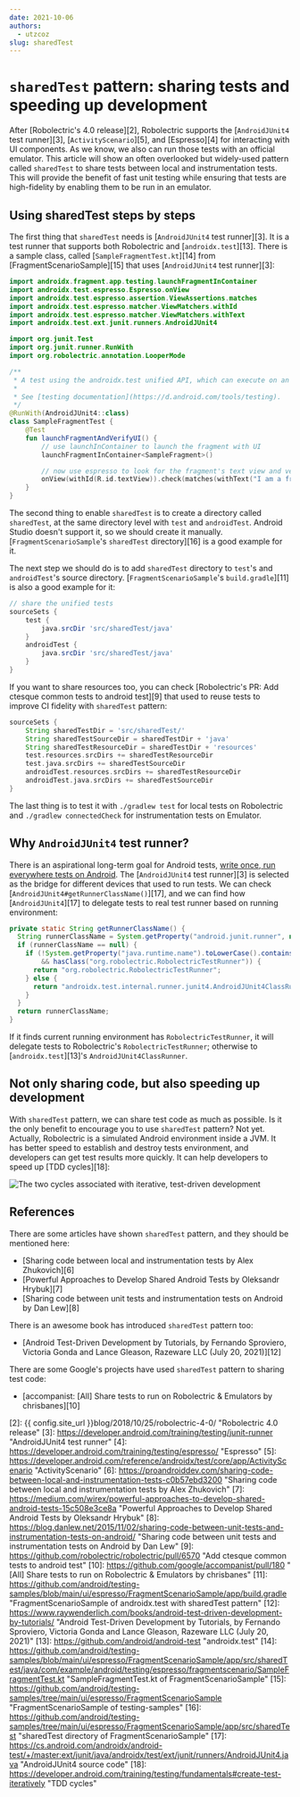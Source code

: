```yaml
---
date: 2021-10-06
authors:
  - utzcoz
slug: sharedTest
---
```


# `sharedTest` pattern: sharing tests and speeding up development

<!-- markdownlint-disable MD052 -->

After [Robolectric's 4.0 release][2], Robolectric supports the [`AndroidJUnit4` test runner][3],
[`ActivityScenario`][5], and [Espresso][4] for interacting with UI components. As we know, we also
can run those tests with an official emulator. This article will show an often overlooked but
widely-used pattern called `sharedTest` to share tests between local and instrumentation tests. This
will provide the benefit of fast unit testing while ensuring that tests are high-fidelity by
enabling them to be run in an emulator.

## Using sharedTest steps by steps

The first thing that `sharedTest` needs is [`AndroidJUnit4` test runner][3]. It is a test runner
that supports both Robolectric and [`androidx.test`][13]. There is a sample class, called
[`SampleFragmentTest.kt`][14] from [FragmentScenarioSample][15] that uses
[`AndroidJUnit4` test runner][3]:

```kotlin
import androidx.fragment.app.testing.launchFragmentInContainer
import androidx.test.espresso.Espresso.onView
import androidx.test.espresso.assertion.ViewAssertions.matches
import androidx.test.espresso.matcher.ViewMatchers.withId
import androidx.test.espresso.matcher.ViewMatchers.withText
import androidx.test.ext.junit.runners.AndroidJUnit4

import org.junit.Test
import org.junit.runner.RunWith
import org.robolectric.annotation.LooperMode

/**
 * A test using the androidx.test unified API, which can execute on an Android device or locally using Robolectric.
 *
 * See [testing documentation](https://d.android.com/tools/testing).
 */
@RunWith(AndroidJUnit4::class)
class SampleFragmentTest {
    @Test
    fun launchFragmentAndVerifyUI() {
        // use launchInContainer to launch the fragment with UI
        launchFragmentInContainer<SampleFragment>()

        // now use espresso to look for the fragment's text view and verify it is displayed
        onView(withId(R.id.textView)).check(matches(withText("I am a fragment")));
    }
}
```

The second thing to enable `sharedTest` is to create a directory called `sharedTest`, at the same
directory level with `test` and `androidTest`. Android Studio doesn't support it, so we should
create it manually. [`FragmentScenarioSample`'s `sharedTest` directory][16] is a good example for
it.

The next step we should do is to add `sharedTest` directory to `test`'s and `androidTest`'s source
directory. [`FragmentScenarioSample`'s `build.gradle`][11] is also a good example for it:

```groovy
// share the unified tests
sourceSets {
    test {
        java.srcDir 'src/sharedTest/java'
    }
    androidTest {
        java.srcDir 'src/sharedTest/java'
    }
}
```

If you want to share resources too, you can check
[Robolectric's PR: Add ctesque common tests to android test][9] that used to reuse tests to improve
CI fidelity with `sharedTest` pattern:

```groovy
sourceSets {
    String sharedTestDir = 'src/sharedTest/'
    String sharedTestSourceDir = sharedTestDir + 'java'
    String sharedTestResourceDir = sharedTestDir + 'resources'
    test.resources.srcDirs += sharedTestResourceDir
    test.java.srcDirs += sharedTestSourceDir
    androidTest.resources.srcDirs += sharedTestResourceDir
    androidTest.java.srcDirs += sharedTestSourceDir
}
```

The last thing is to test it with `./gradlew test` for local tests on Robolectric and
`./gradlew connectedCheck` for instrumentation tests on Emulator.

## Why `AndroidJUnit4` test runner?

There is an aspirational long-term goal for Android tests,
[write once, run everywhere tests on Android][1]. The [`AndroidJUnit4` test runner][3] is selected
as the bridge for different devices that used to run tests. We can check
[`AndroidJUnit4#getRunnerClassName()`][17], and we can find how [`AndroidJUnit4`][17] to delegate
tests to real test runner based on running environment:

```java
private static String getRunnerClassName() {
  String runnerClassName = System.getProperty("android.junit.runner", null);
  if (runnerClassName == null) {
    if (!System.getProperty("java.runtime.name").toLowerCase().contains("android")
        && hasClass("org.robolectric.RobolectricTestRunner")) {
      return "org.robolectric.RobolectricTestRunner";
    } else {
      return "androidx.test.internal.runner.junit4.AndroidJUnit4ClassRunner";
    }
  }
  return runnerClassName;
}
```

If it finds current running environment has `RobolectricTestRunner`, it will delegate tests to
Robolectric's `RobolectricTestRunner`; otherwise to [`androidx.test`][13]'s
`AndroidJUnit4ClassRunner`.

## Not only sharing code, but also speeding up development

With `sharedTest` pattern, we can share test code as much as possible. Is it the only benefit to
encourage you to use `sharedTest` pattern? Not yet. Actually, Robolectric is a simulated Android
environment inside a JVM. It has better speed to establish and destroy tests environment, and
developers can get test results more quickly. It can help developers to speed up [TDD cycles][18]:

![The two cycles associated with iterative, test-driven development](https://developer.android.com/images/training/testing/testing-workflow.png)

## References

There are some articles have shown `sharedTest` pattern, and they should be mentioned here:

- [Sharing code between local and instrumentation tests by Alex Zhukovich][6]
- [Powerful Approaches to Develop Shared Android Tests by Oleksandr Hrybuk][7]
- [Sharing code between unit tests and instrumentation tests on Android by Dan Lew][8]

There is an awesome book has introduced `sharedTest` pattern too:

- [Android Test-Driven Development by Tutorials, by Fernando Sproviero, Victoria Gonda and Lance Gleason, Razeware LLC (July 20, 2021)][12]

There are some Google's projects have used `sharedTest` pattern to sharing test code:

- [accompanist: [All] Share tests to run on Robolectric & Emulators by chrisbanes][10]

<!-- markdownlint-disable MD013 -->
[1]: https://medium.com/androiddevelopers/write-once-run-everywhere-tests-on-android-88adb2ba20c5 "Write Once, Run Everywhere Tests on Android"
[2]: {{ config.site_url }}blog/2018/10/25/robolectric-4-0/ "Robolectric 4.0 release"
[3]: <https://developer.android.com/training/testing/junit-runner> "AndroidJUnit4 test runner"
[4]: <https://developer.android.com/training/testing/espresso/> "Espresso"
[5]: <https://developer.android.com/reference/androidx/test/core/app/ActivityScenario> "ActivityScenario"
[6]: <https://proandroiddev.com/sharing-code-between-local-and-instrumentation-tests-c0b57ebd3200> "Sharing code between local and instrumentation tests by Alex Zhukovich"
[7]: <https://medium.com/wirex/powerful-approaches-to-develop-shared-android-tests-15c508e3ce8a> "Powerful Approaches to Develop Shared Android Tests by Oleksandr Hrybuk"
[8]: <https://blog.danlew.net/2015/11/02/sharing-code-between-unit-tests-and-instrumentation-tests-on-android/> "Sharing code between unit tests and instrumentation tests on Android by Dan Lew"
[9]: <https://github.com/robolectric/robolectric/pull/6570> "Add ctesque common tests to android test"
[10]: <https://github.com/google/accompanist/pull/180> "[All] Share tests to run on Robolectric & Emulators by chrisbanes"
[11]: <https://github.com/android/testing-samples/blob/main/ui/espresso/FragmentScenarioSample/app/build.gradle> "FragmentScenarioSample of androidx.test with sharedTest pattern"
[12]: <https://www.raywenderlich.com/books/android-test-driven-development-by-tutorials/> "Android Test-Driven Development by Tutorials, by Fernando Sproviero, Victoria Gonda and Lance Gleason, Razeware LLC (July 20, 2021)"
[13]: <https://github.com/android/android-test> "androidx.test"
[14]: <https://github.com/android/testing-samples/blob/main/ui/espresso/FragmentScenarioSample/app/src/sharedTest/java/com/example/android/testing/espresso/fragmentscenario/SampleFragmentTest.kt> "SampleFragmentTest.kt of FragmentScenarioSample"
[15]: <https://github.com/android/testing-samples/tree/main/ui/espresso/FragmentScenarioSample> "FragmentScenarioSample of testing-samples"
[16]: <https://github.com/android/testing-samples/tree/main/ui/espresso/FragmentScenarioSample/app/src/sharedTest> "sharedTest directory of FragmentScenarioSample"
[17]: <https://cs.android.com/androidx/android-test/+/master:ext/junit/java/androidx/test/ext/junit/runners/AndroidJUnit4.java> "AndroidJUnit4 source code"
[18]: <https://developer.android.com/training/testing/fundamentals#create-test-iteratively> "TDD cycles"
